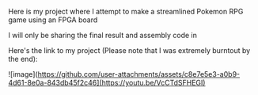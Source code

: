 Here is my project where I attempt to make a streamlined Pokemon RPG game using an FPGA board

I will only be sharing the final result and assembly code in 


Here's the link to my project (Please note that I was extremely burntout by the end): 

![image](https://github.com/user-attachments/assets/c8e7e5e3-a0b9-4d61-8e0a-843db45f2c46](https://youtu.be/VcCTdSFHEGI)

